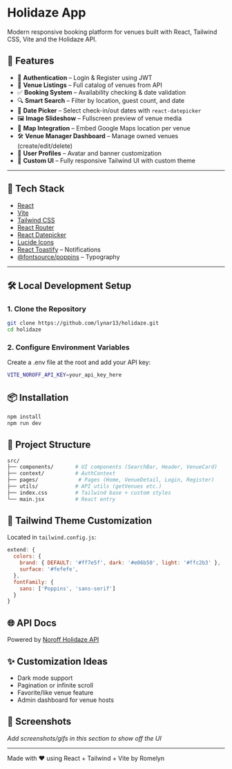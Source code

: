 # Holidaze App

Modern responsive booking platform for venues built with React, Tailwind CSS, Vite and the Holidaze API.

## 🚀 Features

- 🔐 **Authentication** – Login & Register using JWT
- 🏨 **Venue Listings** – Full catalog of venues from API
- ✅ **Booking System** – Availability checking & date validation
- 🔍 **Smart Search** – Filter by location, guest count, and date
- 📅 **Date Picker** – Select check-in/out dates with `react-datepicker`
- 🖼️ **Image Slideshow** – Fullscreen preview of venue media
- 📍 **Map Integration** – Embed Google Maps location per venue
- 🛠️ **Venue Manager Dashboard** – Manage owned venues (create/edit/delete)
- 👤 **User Profiles** – Avatar and banner customization
- 🎨 **Custom UI** – Fully responsive Tailwind UI with custom theme

---

## 🧰 Tech Stack

- [React](https://reactjs.org/)
- [Vite](https://vitejs.dev/)
- [Tailwind CSS](https://tailwindcss.com/)
- [React Router](https://reactrouter.com/)
- [React Datepicker](https://www.npmjs.com/package/react-datepicker)
- [Lucide Icons](https://lucide.dev/)
- [React Toastify](https://fkhadra.github.io/react-toastify/) – Notifications
- [@fontsource/poppins](https://www.npmjs.com/package/@fontsource/poppins) – Typography

---

## 🛠️ Local Development Setup

### 1. Clone the Repository

```bash
git clone https://github.com/lynar13/holidaze.git
cd holidaze
```

### 2. Configure Environment Variables
Create a .env file at the root and add your API key:
```bash
VITE_NOROFF_API_KEY=your_api_key_here
```

## 📦 Installation

```bash
npm install
npm run dev
```

## 📁 Project Structure

```bash
src/
├── components/       # UI components (SearchBar, Header, VenueCard)
├── context/          # AuthContext
├── pages/             # Pages (Home, VenueDetail, Login, Register)
├── utils/            # API utils (getVenues etc.)
├── index.css         # Tailwind base + custom styles
└── main.jsx          # React entry
```

## 🔧 Tailwind Theme Customization

Located in `tailwind.config.js`:

```js
extend: {
  colors: {
    brand: { DEFAULT: '#ff7e5f', dark: '#e06b50', light: '#ffc2b3' },
    surface: '#fefefe',
  },
  fontFamily: {
    sans: ['Poppins', 'sans-serif']
  }
}
```

## 🌐 API Docs

Powered by [Noroff Holidaze API](https://docs.noroff.dev/docs/v2/holidaze/)

## ✨ Customization Ideas

- Dark mode support
- Pagination or infinite scroll
- Favorite/like venue feature
- Admin dashboard for venue hosts

## 📸 Screenshots

_Add screenshots/gifs in this section to show off the UI_

---

Made with ❤️ using React + Tailwind + Vite by Romelyn 

